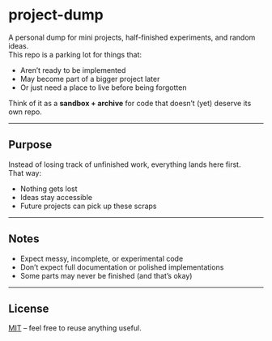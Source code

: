 # project-dump

A personal dump for mini projects, half-finished experiments, and random ideas.  
This repo is a parking lot for things that:

- Aren’t ready to be implemented  
- May become part of a bigger project later  
- Or just need a place to live before being forgotten  

Think of it as a **sandbox + archive** for code that doesn’t (yet) deserve its own repo.

---

## Purpose
Instead of losing track of unfinished work, everything lands here first.  
That way:  
- Nothing gets lost  
- Ideas stay accessible  
- Future projects can pick up these scraps  

---

## Notes
- Expect messy, incomplete, or experimental code  
- Don’t expect full documentation or polished implementations  
- Some parts may never be finished (and that’s okay)  

---

## License
[MIT](./LICENSE) – feel free to reuse anything useful.
